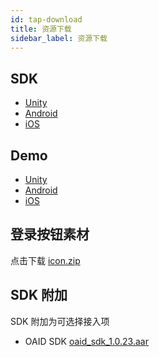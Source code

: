 ```yaml
---
id: tap-download
title: 资源下载
sidebar_label: 资源下载
---
```


## SDK  

- [Unity](https://github.com/TapTap/TapSDK-Unity/releases)  
- [Android](https://github.com/TapTap/TapSDK-Android/releases)  
- [iOS](https://github.com/TapTap/TapSDK-iOS/releases)  


## Demo

- [Unity](https://github.com/TapTap/TapSDK-Unity-Demo)  
- [Android](https://github.com/xindong/TapSDK_Android)  
- [iOS](https://github.com/TapTap/TapSDK-iOS)  


## 登录按钮素材
点击下载 [icon.zip](/res/TapTapLoginButton.zip)

## SDK 附加

SDK 附加为可选择接入项

- OAID SDK [oaid_sdk_1.0.23.aar](/res/tap_oaid_sdk_1.0.23.aar)

